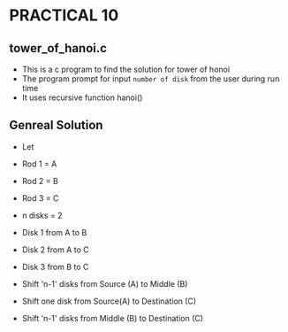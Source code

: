 # PRACTICAL 10

## tower_of_hanoi.c

- This is a c program to find the solution for tower of honoi 
- The program prompt for input `number of disk` from the user during run time
- It uses recursive function hanoi()

## Genreal Solution 
* Let

* Rod 1 = A
* Rod 2 = B
* Rod 3 = C

* n disks = 2

* Disk 1 from A to B
* Disk 2 from A      to C
* Disk 3 from      B to C

*  Shift 'n-1' disks from Source (A) to Middle (B)
*  Shift one disk from Source(A) to Destination (C)
*  Shift 'n-1' disks from Middle (B) to Destination (C)
